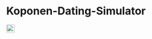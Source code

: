 # Koponen-Dating-Simulator

[<img align="left" alt="KL Corporation" width="22px" src="" />][website]

[//]: # (Temporary)
[website]: http://NALStudio.tk